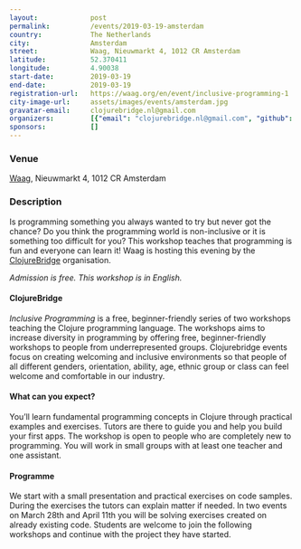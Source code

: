 ```yaml
---
layout:             post
permalink:          /events/2019-03-19-amsterdam
country:            The Netherlands
city:               Amsterdam
street:             Waag, Nieuwmarkt 4, 1012 CR Amsterdam
latitude:           52.370411
longitude:          4.90038
start-date:         2019-03-19
end-date:           2019-03-19
registration-url:   https://waag.org/en/event/inclusive-programming-1
city-image-url:     assets/images/events/amsterdam.jpg
gravatar-email:     clojurebridge.nl@gmail.com 
organizers:         [{"email": "clojurebridge.nl@gmail.com", "github": "clojurebridgeamsterdam", "name": "ClojureBridge Amsterdam", "twitter": "clojurebridgenl"}, {"email": null, "github": "waagsociety", "name": "Waag", "twitter": "waag"}]
sponsors:           []
---
```


### Venue

[Waag](https://waag.org/), Nieuwmarkt 4, 1012 CR Amsterdam

### Description

Is programming something you always wanted to try but never got the chance? Do you think the programming world is non-inclusive or it is something too difficult for you? This workshop teaches that programming is fun and everyone can learn it! Waag is hosting this evening by the [ClojureBridge](https://clojurebridge.org/) organisation.

_Admission is free. This workshop is in English._

#### ClojureBridge

_Inclusive Programming_ is a free, beginner-friendly series of two workshops teaching the Clojure programming language. The workshops aims to increase diversity in programming by offering free, beginner-friendly workshops to people from underrepresented groups. Clojurebridge events focus on creating welcoming and inclusive environments so that people of all different genders, orientation, ability, age, ethnic group or class can feel welcome and comfortable in our industry.

#### What can you expect?

You’ll learn fundamental programming concepts in Clojure through practical examples and exercises. Tutors are there to guide you and help you build your first apps. The workshop is open to people who are completely new to programming. You will work in small groups with at least one teacher and one assistant.

#### Programme

We start with a small presentation and practical exercises on code samples. During the exercises the tutors can explain matter if needed. In two events on March 28th and April 11th you will be solving exercises created on already existing code. Students are welcome to join the following workshops and continue with the project they have started.
